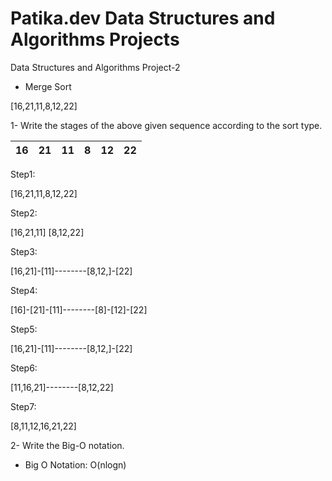 # Patika.dev Data Structures and Algorithms Projects
Data Structures and Algorithms Project-2

- Merge Sort

[16,21,11,8,12,22] 

1- Write the stages of the above given sequence according to the sort type.

| 16  | 21  | 11  | 8  | 12  | 22  |
| :-: | :-: | :-: | :-: | :-: | :-: |

Step1:    

[16,21,11,8,12,22]   

Step2:

[16,21,11]    [8,12,22]

Step3:

[16,21]-[11]--------[8,12,]-[22]

Step4:

[16]-[21]-[11]--------[8]-[12]-[22]

Step5:

[16,21]-[11]--------[8,12,]-[22]

Step6:

[11,16,21]--------[8,12,22]

Step7:

[8,11,12,16,21,22]

2- Write the Big-O notation.

- Big O Notation: O(nlogn)
